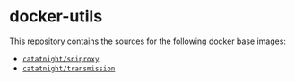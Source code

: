 docker-utils
============

This repository contains the sources for the following [docker](https://docker.io) base images:
- [`catatnight/sniproxy`](/sniproxy)
- [`catatnight/transmission`](/transmission)
